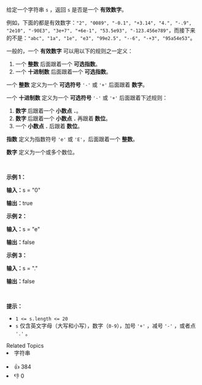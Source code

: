 <p>给定一个字符串&nbsp;<code>s</code>&nbsp;，返回&nbsp;<code>s</code>&nbsp;是否是一个 <strong>有效数字</strong>。</p>

<p>例如，下面的都是有效数字：<code>"2", "0089", "-0.1", "+3.14", "4.", "-.9", "2e10", "-90E3", "3e+7", "+6e-1", "53.5e93", "-123.456e789"</code>，而接下来的不是：<code>"abc", "1a", "1e", "e3", "99e2.5", "--6", "-+3", "95a54e53"</code>。</p>

<p>一般的，一个 <strong>有效数字</strong>&nbsp;可以用以下的规则之一定义：</p>

<ol> 
 <li>一个 <strong>整数</strong> 后面跟着一个 <strong>可选指数</strong>。</li> 
 <li>一个 <strong>十进制数</strong> 后面跟着一个&nbsp;<strong>可选指数</strong>。</li> 
</ol>

<p>一个 <strong>整数</strong> 定义为一个&nbsp;<strong>可选符号</strong>&nbsp;<code>'-'</code>&nbsp;或&nbsp;<code>'+'</code>&nbsp;后面跟着 <strong>数字</strong>。</p>

<p>一个 <strong>十进制数</strong>&nbsp;定义为一个&nbsp;<strong>可选符号&nbsp;</strong><code>'-'</code>&nbsp;或&nbsp;<code>'+'</code>&nbsp;后面跟着下述规则：</p>

<ol> 
 <li><strong>数字&nbsp;</strong>后跟着一个 <strong>小数点&nbsp;<code>.</code></strong>。</li> 
 <li><strong>数字&nbsp;</strong>后跟着一个 <strong>小数点&nbsp;<code>.</code>&nbsp;</strong>再跟着<strong> 数位</strong>。</li> 
 <li>一个 <strong>小数点&nbsp;<code>.</code>&nbsp;</strong>后跟着<strong> 数位</strong>。</li> 
</ol>

<p><strong>指数</strong> 定义为指数符号 <code>'e'</code> 或 <code>'E'</code>，后面跟着一个 <b>整数</b>。</p>

<p><strong>数字</strong>&nbsp;定义为一个或多个数位。</p>

<p>&nbsp;</p>

<p><strong class="example">示例 1：</strong></p>

<div class="example-block"> 
 <p><strong>输入：</strong><span class="example-io">s = "0"</span></p> 
</div>

<p><strong>输出：</strong><span class="example-io">true</span></p>

<p><strong class="example">示例 2：</strong></p>

<div class="example-block"> 
 <p><strong>输入：</strong><span class="example-io">s = "e"</span></p> 
</div>

<p><strong>输出：</strong><span class="example-io">false</span></p>

<p><strong class="example">示例 3：</strong></p>

<div class="example-block"> 
 <p><strong>输入：</strong><span class="example-io">s = "."</span></p> 
</div>

<p><strong>输出：</strong><span class="example-io">false</span></p>

<p>&nbsp;</p>

<p><strong>提示：</strong></p>

<ul> 
 <li><code>1 &lt;= s.length &lt;= 20</code></li> 
 <li><code>s</code> 仅含英文字母（大写和小写），数字（<code>0-9</code>），加号 <code>'+'</code> ，减号 <code>'-'</code> ，或者点 <code>'.'</code> 。</li> 
</ul>

<div><div>Related Topics</div><div><li>字符串</li></div></div><br><div><li>👍 384</li><li>👎 0</li></div>